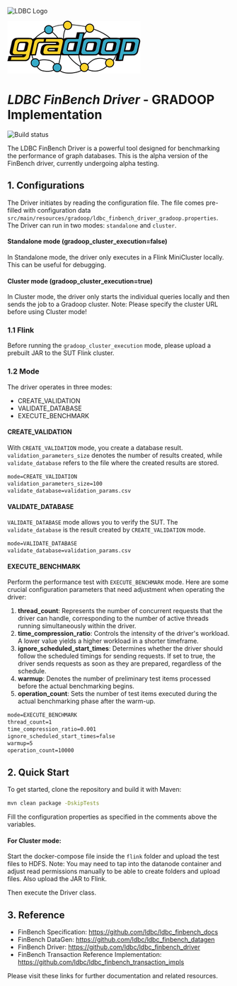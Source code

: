 ![LDBC Logo](ldbc-logo.png)

![GRADOOP Logo](gradoop-logo.png)

# *LDBC FinBench Driver* - GRADOOP Implementation

![Build status](https://github.com/ldbc/ldbc_finbench_driver/actions/workflows/ci.yml/badge.svg?branch=main)

The LDBC FinBench Driver is a powerful tool designed for benchmarking the performance of graph databases. This is the alpha version of the FinBench driver, currently undergoing alpha testing.

## 1. Configurations

The Driver initiates by reading the configuration file. The file comes pre-filled with configuration data `src/main/resources/gradoop/ldbc_finbench_driver_gradoop.properties`.
The Driver can run in two modes: `standalone` and `cluster`.

#### Standalone mode (gradoop_cluster_execution=false)

In Standalone mode, the driver only executes in a Flink MiniCluster locally. This can be useful for debugging.

#### Cluster mode (gradoop_cluster_execution=true)

In Cluster mode, the driver only starts the individual queries locally and then sends the job to a Gradoop cluster.
Note: Please specify the cluster URL before using Cluster mode!

### 1.1 Flink

Before running the `gradoop_cluster_execution` mode, please upload a prebuilt JAR to the SUT Flink cluster.

### 1.2 Mode

The driver operates in three modes:

- CREATE_VALIDATION
- VALIDATE_DATABASE
- EXECUTE_BENCHMARK

#### CREATE_VALIDATION

With `CREATE_VALIDATION` mode, you create a database result. `validation_parameters_size` denotes the number of results created, while `validate_database` refers to the file where the created results are stored.

```shell
mode=CREATE_VALIDATION
validation_parameters_size=100
validate_database=validation_params.csv
```

#### VALIDATE_DATABASE

`VALIDATE_DATABASE` mode allows you to verify the SUT. The `validate_database` is the result created by `CREATE_VALIDATION` mode.

```shell
mode=VALIDATE_DATABASE
validate_database=validation_params.csv
```

#### EXECUTE_BENCHMARK

Perform the performance test with `EXECUTE_BENCHMARK` mode.  Here are some crucial configuration parameters that need adjustment when operating the driver:

1. **thread_count**: Represents the number of concurrent requests that the driver can handle, corresponding to the number of active threads running simultaneously within the driver.
2. **time_compression_ratio**: Controls the intensity of the driver's workload. A lower value yields a higher workload in a shorter timeframe.
3. **ignore_scheduled_start_times**: Determines whether the driver should follow the scheduled timings for sending requests. If set to true, the driver sends requests as soon as they are prepared, regardless of the schedule.
4. **warmup**: Denotes the number of preliminary test items processed before the actual benchmarking begins.
5. **operation_count**: Sets the number of test items executed during the actual benchmarking phase after the warm-up. 

```shell
mode=EXECUTE_BENCHMARK
thread_count=1
time_compression_ratio=0.001
ignore_scheduled_start_times=false
warmup=5
operation_count=10000
```

## 2. Quick Start

To get started, clone the repository and build it with Maven:

```bash
mvn clean package -DskipTests
```

Fill the configuration properties as specified in the comments above the variables.

#### For Cluster mode:

Start the docker-compose file inside the `flink` folder and upload the test files to HDFS. Note: You may need to tap into the datanode container and adjust read permissions manually to be able to create folders and upload files. Also upload the JAR to Flink.

Then execute the Driver class.

## 3. Reference

- FinBench Specification: https://github.com/ldbc/ldbc_finbench_docs
- FinBench DataGen: https://github.com/ldbc/ldbc_finbench_datagen
- FinBench Driver: https://github.com/ldbc/ldbc_finbench_driver
- FinBench Transaction Reference Implementation: https://github.com/ldbc/ldbc_finbench_transaction_impls 

Please visit these links for further documentation and related resources.
